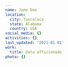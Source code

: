 ```yaml
---
name: Jane Doe
location:
  city: Tuscaluca
  state: Alabama
  country: USA
social_media: {}
activities: {}
last_updated: '2021-01-01'
work:
  title: Data afficionado
photo: {}
---
```

